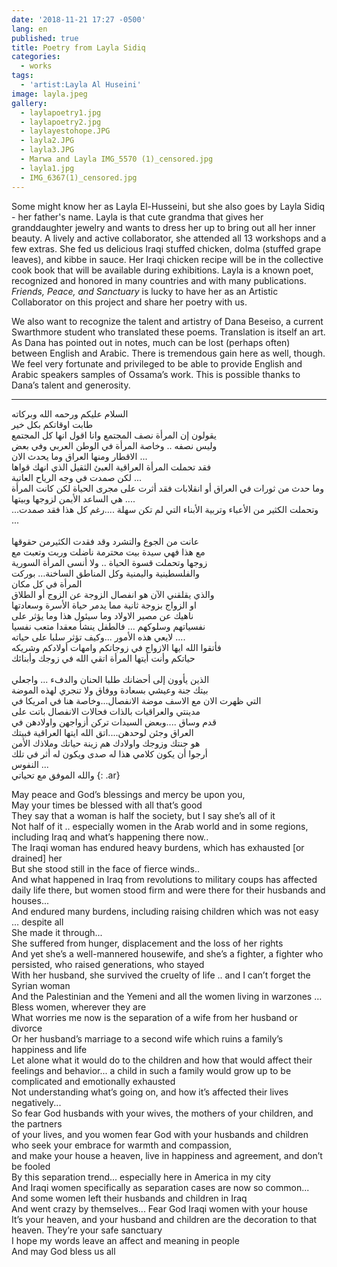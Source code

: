 ```yaml
---
date: '2018-11-21 17:27 -0500'
lang: en
published: true
title: Poetry from Layla Sidiq
categories:
  - works
tags:
  - 'artist:Layla Al Huseini'
image: layla.jpeg
gallery:
  - laylapoetry1.jpg
  - laylapoetry2.jpg
  - laylayestohope.JPG
  - layla2.JPG
  - layla3.JPG
  - Marwa and Layla IMG_5570 (1)_censored.jpg
  - layla1.jpg
  - IMG_6367(1)_censored.jpg
---
```

Some might know her as Layla El-Husseini, but she also goes by Layla Sidiq - her father's name. Layla is that cute grandma that gives her granddaughter jewelry and wants to dress her up to bring out all her inner beauty. A lively and active collaborator, she attended all 13 workshops and a few extras. She fed us delicious Iraqi stuffed chicken, dolma (stuffed grape leaves),  and kibbe in sauce. Her Iraqi chicken recipe will be in the collective cook book that will be available during exhibitions.  Layla is a known poet, recognized and honored in many countries and with many publications. _Friends, Peace, and Sanctuary_ is lucky to have her as an Artistic Collaborator on this project and share her poetry with us. 

We also want to recognize the talent and artistry of Dana Beseiso, a current Swarthmore student who translated these poems. Translation is itself an art. As Dana has pointed out in notes, much can be lost (perhaps often) between English and Arabic. There is tremendous gain here as well, though. We feel very fortunate and privileged to be able to provide English and Arabic speakers samples of Ossama’s work. This is possible thanks to Dana’s talent and generosity.

<hr/>

السلام عليكم ورحمه الله وبركاته
<br/>طابت اوقاتكم بكل خير 
<br/>يقولون إن المرأة نصف المجتمع وانا اقول انها كل المجتمع
<br/>وليس نصفه .. وخاصة المرأة في الوطن العربي وفي بعض 
<br/>الاقطار ومنها العراق وما يحدث الان ...
<br/>فقد تحملت المرأة العراقية العبئ الثقيل الذي انهك قواها
<br/>لكن صمدت في وجه الرياح العاتية ... 
<br/>وما حدث من ثورات في العراق أو انقلابات فقد أثرت على مجرى الحياة لكن  كانت المرأة  هي الساعد الأيمن لزوجها وبيتها ....
<br/>...وتحملت الكثير من الأعباء  وتربية الأبناء التي لم تكن سهلة ....رغم كل هذا فقد صمدت ...  
<br/> عانت من الجوع والتشرد وقد فقدت الكثيرمن حقوقها 
<br/>مع هذا فهي سيدة بيت محترمة ناضلت وربت وتعبت مع 
<br/>زوجها وتحملت قسوة الحياة ..  ولا أنسى المرأة السورية 
<br/> والفلسطينية واليمنية وكل المناطق الساخنة… بوركت 
<br/>المرأة في كل مكان 
<br/>والذي يقلقني الآن هو انفصال الزوجة عن الزوج أو الطلاق 
<br/>او الزواج بزوجة ثانية مما يدمر حياة الأسرة وسعادتها 
<br/>ناهيك عن مصير الاولاد وما سيئول هذا وما يؤثر على 
<br/>نفسياتهم وسلوكهم ... فالطفل ينشأ معقدا متعب نفسيا 
<br/>لايعي هذه الأمور ...وكيف تؤثر سلبا على حياته ....
<br/>فأتقوا الله ايها الازواج في زوجاتكم وامهات أولادكم وشريكه
<br/>حياتكم وأنت أيتها المرأة اتقي الله في زوجك وأبنائك  
<br/>الذين يأوون إلى أحضانك طلبا الحنان والدفء ... واجعلي
<br/>بيتك جنة وعيشي بسعادة ووفاق ولا تنجري لهذه الموضة
<br/>التي ظهرت الان مع الاسف موضة الانفصال...وخاصة هنا في امريكا في 
<br/>مدينتي والعراقيات بالذات فحالات الانفصال باتت على 
<br/>قدم وساق ....وبعض السيدات تركن أزواجهن واولادهن في 
<br/>العراق وجئن لوحدهن....اتق الله ايتها العراقية فبيتك
<br/>هو جنتك وزوجك واولادك هم زينة حياتك وملاذك الأمن
<br/>أرجوا أن يكون كلامي هذا له صدى ويكون له أثر في تلك 
<br/>النفوس ... 
<br/>والله الموفق مع تحياتي 
{: .ar}

May peace and God’s blessings and mercy be upon you,
<br/>May your times be blessed with all that’s good
<br/>They say that a woman is half the society, but I say she’s all of it
<br/>Not half of it .. especially women in the Arab world and in some regions, 
<br/>including Iraq and what’s happening there now..
<br/>The Iraqi woman has endured heavy burdens, which has exhausted [or drained] her
<br/>But she stood still in the face of fierce winds..
<br/>And what happened in Iraq from revolutions to military coups has affected daily life there, but women stood firm and were there for their husbands and houses...
<br/>And endured many burdens, including raising children which was not easy … despite all 
<br/>She made it through...
<br/>She suffered from hunger, displacement and the loss of her rights
<br/>And yet she’s a well-mannered housewife, and she’s a fighter, a fighter who persisted, who raised generations, who stayed
<br/>With her husband, she survived the cruelty of life .. and I can’t forget the Syrian woman
<br/>And the Palestinian and the Yemeni and all the women living in warzones … Bless women, wherever they are
<br/>What worries me now is the separation of a wife from her husband or divorce 
<br/>Or her husband’s marriage to a second wife which ruins a family’s happiness and life
<br/>Let alone what it would do to the children and how that would affect their feelings and behavior... a child in such a family would grow up to be complicated and emotionally exhausted 
<br/>Not understanding what’s going on, and how it’s affected their lives negatively...
<br/>So fear God husbands with your wives, the mothers of your children, and the partners
<br/>of your lives, and you women fear God with your husbands and children 
<br/>who seek your embrace for warmth and compassion,
<br/>and make your house a heaven, live in happiness and agreement, and don’t be fooled 
<br/>By this separation trend... especially here in America in my city 
<br/>And Iraqi women specifically as separation cases are now so common...
<br/>And some women left their husbands and children in Iraq 
<br/>And went crazy by themselves... Fear God Iraqi women with your house
<br/>It’s your heaven, and your husband and children are the decoration to that heaven. They’re your safe sanctuary 
<br/>I hope my words leave an affect and meaning in people 
<br/>And may God bless us all
